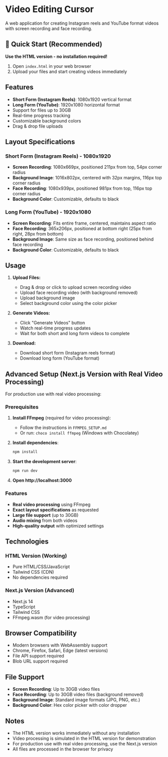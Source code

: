 # Video Editing Cursor

A web application for creating Instagram reels and YouTube format videos with screen recording and face recording.

## 🚀 Quick Start (Recommended)

**Use the HTML version - no installation required!**

1. Open `index.html` in your web browser
2. Upload your files and start creating videos immediately

## Features

- **Short Form (Instagram Reels)**: 1080x1920 vertical format
- **Long Form (YouTube)**: 1920x1080 horizontal format
- Support for files up to 30GB
- Real-time progress tracking
- Customizable background colors
- Drag & drop file uploads

## Layout Specifications

### Short Form (Instagram Reels) - 1080x1920
- **Screen Recording**: 1080x669px, positioned 211px from top, 54px corner radius
- **Background Image**: 1016x802px, centered with 32px margins, 116px top corner radius
- **Face Recording**: 1080x939px, positioned 981px from top, 116px top corner radius
- **Background Color**: Customizable, defaults to black

### Long Form (YouTube) - 1920x1080
- **Screen Recording**: Fits entire frame, centered, maintains aspect ratio
- **Face Recording**: 365x206px, positioned at bottom right (25px from right, 28px from bottom)
- **Background Image**: Same size as face recording, positioned behind face recording
- **Background Color**: Customizable, defaults to black

## Usage

1. **Upload Files:**
   - Drag & drop or click to upload screen recording video
   - Upload face recording video (with background removed)
   - Upload background image
   - Select background color using the color picker

2. **Generate Videos:**
   - Click "Generate Videos" button
   - Watch real-time progress updates
   - Wait for both short and long form videos to complete

3. **Download:**
   - Download short form (Instagram reels format)
   - Download long form (YouTube format)

## Advanced Setup (Next.js Version with Real Video Processing)

For production use with real video processing:

### Prerequisites

1. **Install FFmpeg** (required for video processing):
   - Follow the instructions in `FFMPEG_SETUP.md`
   - Or run: `choco install ffmpeg` (Windows with Chocolatey)

2. **Install dependencies**:
   ```bash
   npm install
   ```

3. **Start the development server**:
   ```bash
   npm run dev
   ```

4. **Open http://localhost:3000**

### Features

- **Real video processing** using FFmpeg
- **Exact layout specifications** as requested
- **Large file support** (up to 30GB)
- **Audio mixing** from both videos
- **High-quality output** with optimized settings

## Technologies

### HTML Version (Working)
- Pure HTML/CSS/JavaScript
- Tailwind CSS (CDN)
- No dependencies required

### Next.js Version (Advanced)
- Next.js 14
- TypeScript
- Tailwind CSS
- FFmpeg.wasm (for video processing)

## Browser Compatibility

- Modern browsers with WebAssembly support
- Chrome, Firefox, Safari, Edge (latest versions)
- File API support required
- Blob URL support required

## File Support

- **Screen Recording**: Up to 30GB video files
- **Face Recording**: Up to 30GB video files (background removed)
- **Background Image**: Standard image formats (JPG, PNG, etc.)
- **Background Color**: Hex color picker with color dropper

## Notes

- The HTML version works immediately without any installation
- Video processing is simulated in the HTML version for demonstration
- For production use with real video processing, use the Next.js version
- All files are processed in the browser for privacy 